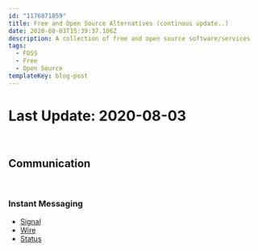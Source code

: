 ```yaml
---
id: "1176871859"
title: Free and Open Source Alternatives (continous update..)
date: 2020-08-03T15:39:37.106Z
description: A collection of free and open source software/services
tags:
  - FOSS
  - Free
  - Open Source
templateKey: blog-post
---
```

# Last Update: 2020-08-03
&nbsp;
## Communication
&nbsp;
### Instant Messaging
* [Signal](https://signal.org/)
* [Wire](https://wire.com/)
* [Status](https://status.im/)